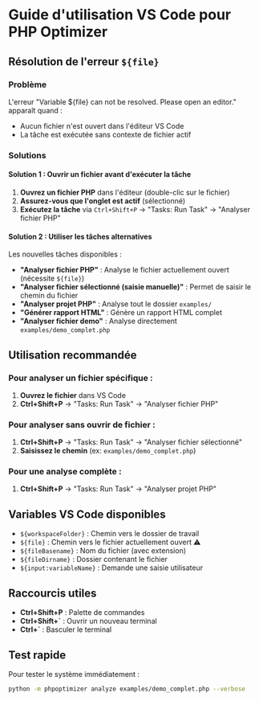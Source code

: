 # Guide d'utilisation VS Code pour PHP Optimizer

## Résolution de l'erreur `${file}`

### Problème
L'erreur "Variable ${file} can not be resolved. Please open an editor." apparaît quand :
- Aucun fichier n'est ouvert dans l'éditeur VS Code
- La tâche est exécutée sans contexte de fichier actif

### Solutions

#### **Solution 1 : Ouvrir un fichier avant d'exécuter la tâche**
1. **Ouvrez un fichier PHP** dans l'éditeur (double-clic sur le fichier)
2. **Assurez-vous que l'onglet est actif** (sélectionné)
3. **Exécutez la tâche** via `Ctrl+Shift+P` → "Tasks: Run Task" → "Analyser fichier PHP"

#### **Solution 2 : Utiliser les tâches alternatives**
Les nouvelles tâches disponibles :

- **"Analyser fichier PHP"** : Analyse le fichier actuellement ouvert (nécessite `${file}`)
- **"Analyser fichier sélectionné (saisie manuelle)"** : Permet de saisir le chemin du fichier
- **"Analyser projet PHP"** : Analyse tout le dossier `examples/`
- **"Générer rapport HTML"** : Génère un rapport HTML complet
- **"Analyser fichier demo"** : Analyse directement `examples/demo_complet.php`

## Utilisation recommandée

### Pour analyser un fichier spécifique :
1. **Ouvrez le fichier** dans VS Code
2. **Ctrl+Shift+P** → "Tasks: Run Task" → "Analyser fichier PHP"

### Pour analyser sans ouvrir de fichier :
1. **Ctrl+Shift+P** → "Tasks: Run Task" → "Analyser fichier sélectionné"
2. **Saisissez le chemin** (ex: `examples/demo_complet.php`)

### Pour une analyse complète :
1. **Ctrl+Shift+P** → "Tasks: Run Task" → "Analyser projet PHP"

## Variables VS Code disponibles

- `${workspaceFolder}` : Chemin vers le dossier de travail
- `${file}` : Chemin vers le fichier actuellement ouvert ⚠️
- `${fileBasename}` : Nom du fichier (avec extension)
- `${fileDirname}` : Dossier contenant le fichier
- `${input:variableName}` : Demande une saisie utilisateur

## Raccourcis utiles

- **Ctrl+Shift+P** : Palette de commandes
- **Ctrl+Shift+`** : Ouvrir un nouveau terminal
- **Ctrl+`** : Basculer le terminal

## Test rapide

Pour tester le système immédiatement :
```bash
python -m phpoptimizer analyze examples/demo_complet.php --verbose
```
